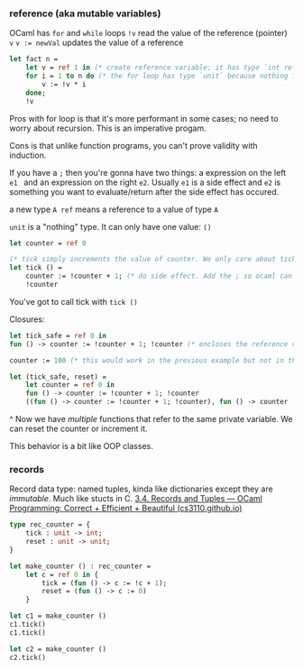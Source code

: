 ### reference (aka mutable variables)

OCaml has `for` and `while` loops
`!v` read the value of the reference (pointer) `v`
`v := newVal` updates the value of a reference

```ocaml
let fact n =
	let v = ref 1 in (* create reference variable; it has type `int ref` *)
	for i = 1 to n do (* the for loop has type `unit` because nothing is returned*)
		v := !v * i
	done;
	!v
```

Pros with for loop is that it's more performant in some cases; no need to worry about recursion. This is an imperative progam.

Cons is that unlike function programs, you can't prove validity with induction. 

If you have a `;` then you're gonna have two things: a expression on the left `e1 ` and an expression on the right `e2`. Usually `e1` is a side effect and `e2` is something you want to evaluate/return after the side effect  has occured. 

a new type `A ref` means a reference to a value of type `A`

`unit` is a "nothing" type. It can only have one value: `()`

```ocaml
let counter = ref 0

(* tick simply increments the value of counter. We only care about tick's side effects, so it doesn't need to take any inputs. tick also returns the updated value of the counter. *)
let tick () =
	counter := !counter + 1; (* do side effect. Add the ; so ocaml can move on *)
	!counter
```
You've got to call tick with `tick ()`

Closures:
```ocaml
let tick_safe = ref 0 in
fun () -> counter := !counter + 1; !counter (* encloses the reference variable so that only the returned function can access it. That way can't be modified in another way*)

counter := 100 (* this would work in the previous example but not in this one *)
```

```ocaml
let (tick_safe, reset) = 
	let counter = ref 0 in
	fun () -> counter := !counter + 1; !counter
	((fun () -> counter := !counter + 1; !counter), fun () -> counter := 0)
```
^ Now we have *multiple* functions that refer to the same private variable. We can reset the counter or increment it. 

This behavior is a bit like OOP classes. 

### records
Record data type: named tuples, kinda like dictionaries except they are *immutable*. Much like stucts in C.
[3.4. Records and Tuples — OCaml Programming: Correct + Efficient + Beautiful (cs3110.github.io)](https://cs3110.github.io/textbook/chapters/data/records_tuples.html)
```ocaml
type rec_counter = {
	tick : unit -> int; 
	reset : unit -> unit; 
}

let make_counter () : rec_counter = 
	let c = ref 0 in {
		tick = (fun () -> c := !c + 1);
		reset = (fun () -> c := 0)
	}

let c1 = make_counter ()
c1.tick()
c1.tick()

let c2 = make_counter ()
c2.tick()
```
